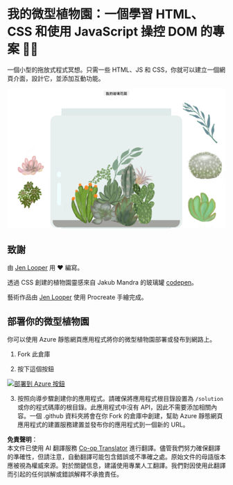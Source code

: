 <!--
CO_OP_TRANSLATOR_METADATA:
{
  "original_hash": "6329fbe8bd936068debd78cca6f09c0a",
  "translation_date": "2025-08-25T21:30:37+00:00",
  "source_file": "3-terrarium/solution/README.md",
  "language_code": "mo"
}
-->
# 我的微型植物園：一個學習 HTML、CSS 和使用 JavaScript 操控 DOM 的專案 🌵🌱

一個小型的拖放式程式冥想。只需一些 HTML、JS 和 CSS，你就可以建立一個網頁介面，設計它，並添加互動功能。

![我的微型植物園](../../../../translated_images/screenshot_gray.0c796099a1f9f25e40aa55ead81f268434c00af30d7092490759945eda63067d.mo.png)

## 致謝

由 [Jen Looper](https://www.twitter.com/jenlooper) 用 ♥️ 編寫。

透過 CSS 創建的植物園靈感來自 Jakub Mandra 的玻璃罐 [codepen](https://codepen.io/Rotarepmi/pen/rjpNZY)。

藝術作品由 [Jen Looper](http://jenlooper.com) 使用 Procreate 手繪完成。

## 部署你的微型植物園

你可以使用 Azure 靜態網頁應用程式將你的微型植物園部署或發布到網路上。

1. Fork 此倉庫

2. 按下這個按鈕

[![部署到 Azure 按鈕](https://aka.ms/deploytoazurebutton)](https://portal.azure.com/?feature.customportal=false&WT.mc_id=academic-77807-sagibbon#create/Microsoft.StaticApp)

3. 按照向導步驟創建你的應用程式。請確保將應用程式根目錄設置為 `/solution` 或你的程式碼庫的根目錄。此應用程式中沒有 API，因此不需要添加相關內容。一個 .github 資料夾將會在你 Fork 的倉庫中創建，幫助 Azure 靜態網頁應用程式的建置服務建置並發布你的應用程式到一個新的 URL。

**免責聲明**：  
本文件已使用 AI 翻譯服務 [Co-op Translator](https://github.com/Azure/co-op-translator) 進行翻譯。儘管我們努力確保翻譯的準確性，但請注意，自動翻譯可能包含錯誤或不準確之處。原始文件的母語版本應被視為權威來源。對於關鍵信息，建議使用專業人工翻譯。我們對因使用此翻譯而引起的任何誤解或錯誤解釋不承擔責任。